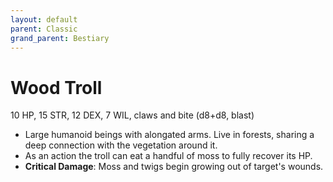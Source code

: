 ```yaml
---
layout: default
parent: Classic
grand_parent: Bestiary
---
```


# Wood Troll

10 HP, 15 STR, 12 DEX, 7 WIL, claws and bite (d8+d8, blast)

- Large humanoid beings with alongated arms. Live in forests, sharing a deep connection with the vegetation around it.
- As an action the troll can eat a handful of moss to fully recover its HP.
- **Critical Damage**: Moss and twigs begin growing out of target's wounds.

